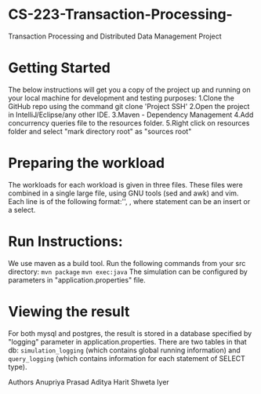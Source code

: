 # CS-223-Transaction-Processing-
Transaction Processing and Distributed Data Management Project

# Getting Started
The below instructions will get you a copy of the project up and running on your local machine for development and testing purposes:
1.Clone the GitHub repo using the command git clone 'Project SSH'
2.Open the project in IntelliJ/Eclipse/any other IDE.
3.Maven - Dependency Management
4.Add concurrency queries file to the resources folder.
5.Right click on resources folder and select "mark directory root" as "sources root"

# Preparing the workload
The workloads for each workload is given in three files. These files were combined in a single large file, using GNU tools (sed and awk) and vim. Each line is of the following format:'<Timestamp>', <Statement>, where statement can be an insert or a select.

# Run Instructions:
We use maven as a build tool. Run the following commands from your src directory:
`mvn package`
`mvn exec:java`
The simulation can be configured by parameters in "application.properties" file.

# Viewing the result
For both mysql and postgres, the result is stored in a database specified by "logging" parameter in application.properties. There are two tables in that db: `simulation_logging` (which contains global running information) and `query_logging` (which contains information for each statement of SELECT type).

Authors
Anupriya Prasad
Aditya Harit
Shweta Iyer


